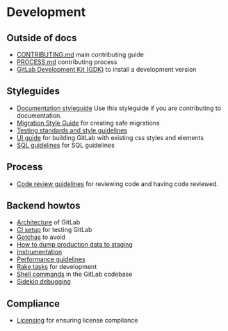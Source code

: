 # Development

## Outside of docs

- [CONTRIBUTING.md](https://gitlab.com/gitlab-org/gitlab-ce/blob/master/CONTRIBUTING.md) main contributing guide
- [PROCESS.md](https://gitlab.com/gitlab-org/gitlab-ce/blob/master/PROCESS.md) contributing process
- [GitLab Development Kit (GDK)](https://gitlab.com/gitlab-org/gitlab-development-kit) to install a development version

## Styleguides

- [Documentation styleguide](development/doc_styleguide.md) Use this styleguide if you are
  contributing to documentation.
- [Migration Style Guide](migration_style_guide.md) for creating safe migrations
- [Testing standards and style guidelines](testing.md)
- [UI guide](ui_guide.md) for building GitLab with existing css styles and elements
- [SQL guidelines](sql.md) for SQL guidelines


## Process

- [Code review guidelines](code_review.md) for reviewing code and having code reviewed.

## Backend howtos

- [Architecture](architecture.md) of GitLab
- [CI setup](ci_setup.md) for testing GitLab
- [Gotchas](gotchas.md) to avoid
- [How to dump production data to staging](db_dump.md)
- [Instrumentation](instrumentation.md)
- [Performance guidelines](performance.md)
- [Rake tasks](rake_tasks.md) for development
- [Shell commands](shell_commands.md) in the GitLab codebase
- [Sidekiq debugging](sidekiq_debugging.md)

## Compliance

- [Licensing](licensing.md) for ensuring license compliance
